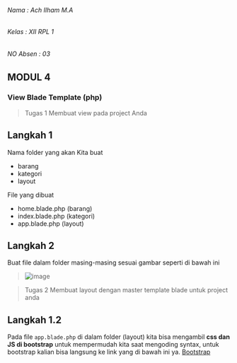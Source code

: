 ###### Nama : Ach Ilham M.A
###### Kelas : XII RPL 1
######  NO Absen : 03

## MODUL 4
### View Blade Template (php)
>Tugas 1 Membuat view pada project Anda

## Langkah 1

Nama folder yang akan Kita buat
- barang
- kategori
- layout

File yang dibuat
- home.blade.php (barang)
- index.blade.php (kategori)
- app.blade.php (layout)

## Langkah 2

Buat file dalam folder masing-masing sesuai gambar seperti di bawah ini

>![image](https://user-images.githubusercontent.com/109930502/183358694-61b96bfc-ae13-4a53-bcb2-77934f02a30f.png)

>Tugas 2 Membuat layout dengan master template blade untuk project anda

## Langkah 1.2

Pada file `app.blade.php` di dalam folder (layout) kita bisa mengambil **css dan JS di bootstrap** untuk mempermudah kita saat mengoding syntax, untuk bootstrap kalian bisa langsung ke link yang di bawah ini ya.
[Bootstrap](https://getbootstrap.com/docs/5.2/getting-started/introduction/#cdn-links)
